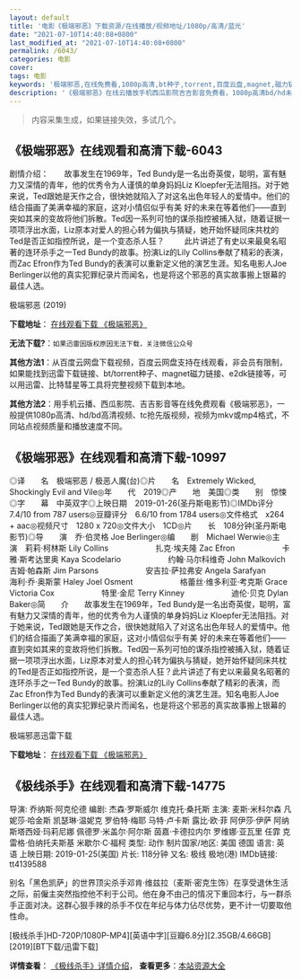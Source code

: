 ```yaml
---
layout: default
title: '电影《极端邪恶》下载资源/在线播放/视频地址/1080p/高清/蓝光'
date: "2021-07-10T14:40:08+0800"
last_modified_at: "2021-07-10T14:40:08+0800"
permalink: /6043/
categories: 电影
cover:
tags: 电影
keywords: '极端邪恶,在线免费看,1080p高清,bt种子,torrent,百度云盘,magnet,磁力链,迅雷下载资源'
description: '《极端邪恶》在线云播放手机西瓜影院吉吉影音免费看，1080p高清bd/hd未删减完整版和tc抢先枪版，mkv/mp4格式，附带bt/torrent种子、magnet/磁力链、百度云盘、网盘资源迅雷下载链接'
---
```


>内容采集生成，如果链接失效，多试几个。


## 《极端邪恶》在线观看和高清下载-6043

剧情介绍：　　故事发生在1969年，Ted Bundy是一名出奇英俊，聪明，富有魅力又深情的青年，他的优秀令为人谨慎的单身妈妈Liz Kloepfer无法阻挡。对于她来说，Ted跟她是天作之合，很快她就陷入了对这名出色年轻人的爱情中。他们的结合描画了美满幸福的家庭，这对小情侣似乎有美 好的未来在等着他们——直到突如其来的变故将他们拆散。Ted因一系列可怕的谋杀指控被捕入狱，随着证据一项项浮出水面，Liz原本对爱人的担心转为偏执与猜疑，她开始怀疑同床共枕的Ted是否正如指控所说，是一个变态杀人狂？  　　此片讲述了有史以来最臭名昭著的连环杀手之一Ted Bundy的故事。扮演Liz的Lily Collins奉献了精彩的表演，而Zac Efron作为Ted Bundy的表演可以重新定义他的演艺生涯。知名电影人Joe Berlinger以他的真实犯罪纪录片而闻名，也是将这个邪恶的真实故事搬上银幕的最佳人选。


极端邪恶 (2019)

**下载地址**： [在线观看下载 《极端邪恶》](https://www.btbtdy.me/btdy/dy15430.html) 


**无法下载?**：`如果迅雷因版权原因无法下载，关注微信公众号 `

**其他方法1**：从百度云网盘下载视频，百度云网盘支持在线观看，非会员有限制，如果能找到迅雷下载链接、bt/torrent种子、magnet磁力链接、e2dk链接等，可以用迅雷、比特彗星等工具将完整视频下载到本地。

**其他方法2**：用手机云播、西瓜影院、吉吉影音等在线免费观看《极端邪恶》，一般提供1080p高清、hd/bd高清视频、tc抢先版视频，视频为mkv或mp4格式，不同站点视频质量和播放速度不同。


## 《极端邪恶》在线观看和高清下载-10997

◎译　　名　极端邪恶 / 极恶人魔(台)◎片　　名　Extremely Wicked, Shockingly Evil and Vile◎年　　代　2019◎产　　地　美国◎类　　别　惊悚◎字　　幕　中英双字◎上映日期　2019-01-26(圣丹斯电影节)◎IMDb评分 7.4/10 from 787 users◎豆瓣评分　6.6/10 from 1784 users◎文件格式　x264 + aac◎视频尺寸　1280 x 720◎文件大小　1CD◎片　　长　108分钟(圣丹斯电影节)◎导　　演　乔·伯灵格 Joe Berlinger◎编　　剧　Michael Werwie◎主　　演　莉莉·柯林斯 Lily Collins　　　　　　扎克·埃夫隆 Zac Efron　　　　　　卡雅·斯考达里奥 Kaya Scodelario　　　　　　约翰·马尔科维奇 John Malkovich　　　　　　吉姆·帕森斯 Jim Parsons　　　　　　安吉拉·萨拉弗安 Angela Sarafyan　　　　　　海利·乔·奥斯蒙 Haley Joel Osment　　　　　　格蕾丝·维多利亚·考克斯 Grace Victoria Cox　　　　　　特里·金尼 Terry Kinney　　　　　　迪伦·贝克 Dylan Baker◎简　　介　　故事发生在1969年，Ted Bundy是一名出奇英俊，聪明，富有魅力又深情的青年，他的优秀令为人谨慎的单身妈妈Liz Kloepfer无法阻挡。对于她来说，Ted跟她是天作之合，很快她就陷入了对这名出色年轻人的爱情中。他们的结合描画了美满幸福的家庭，这对小情侣似乎有美 好的未来在等着他们——直到突如其来的变故将他们拆散。Ted因一系列可怕的谋杀指控被捕入狱，随着证据一项项浮出水面，Liz原本对爱人的担心转为偏执与猜疑，她开始怀疑同床共枕的Ted是否正如指控所说，是一个变态杀人狂？此片讲述了有史以来最臭名昭著的连环杀手之一Ted Bundy的故事。扮演Liz的Lily Collins奉献了精彩的表演，而Zac Efron作为Ted Bundy的表演可以重新定义他的演艺生涯。知名电影人Joe Berlinger以他的真实犯罪纪录片而闻名，也是将这个邪恶的真实故事搬上银幕的最佳人选。


极端邪恶迅雷下载

**下载地址**： [在线观看下载 《极端邪恶》](https://www.993dy.com//vod-detail-id-35764.html) 


## 《极线杀手》在线观看和高清下载-14775

导演: 乔纳斯·阿克伦德 编剧: 杰森·罗斯威尔 维克托·桑托斯 主演: 麦斯·米科尔森 凡妮莎·哈金斯 凯瑟琳·温妮克 罗伯特·梅耶 马特·卢卡斯 露比·欧·菲 阿伊莎·伊萨 阿纳斯塔西娅·玛莉尼娜 佩德罗·米盖尔·阿尔斯 茵嘉·卡德拉内尔 罗维娜·亚瓦里 任霏 克雷格·伯纳托夫斯基 米歇尔·C·福柯 类型: 动作 制片国家/地区: 美国 德国 语言: 英语 上映日期: 2019-01-25(美国) 片长: 118分钟 又名: 极线 极地(港) IMDb链接: tt4139588

别名「黑色凯萨」的世界顶尖杀手邓肯·维兹拉（麦斯·密克生饰）在享受退休生活之际，前僱主突然指控他不利于公司。他在身不由己的情况下重回本行，与一群杀手正面对决。这群心狠手辣的杀手不仅在年纪与体力佔尽优势，更不计一切要取他性命。


[极线杀手]HD-720P/1080P-MP4][英语中字][豆瓣6.8分][2.35GB/4.66GB][2019][BT下载/迅雷下载]

**详情查看**： [《极线杀手》详情介绍](/movie/14775/)， **查看更多**：[本站资源大全](/movie/t/all/)


